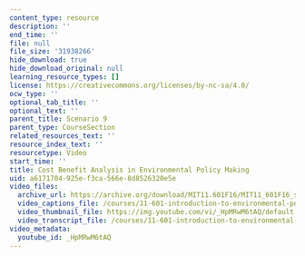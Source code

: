 ```yaml
---
content_type: resource
description: ''
end_time: ''
file: null
file_size: '31938266'
hide_download: true
hide_download_original: null
learning_resource_types: []
license: https://creativecommons.org/licenses/by-nc-sa/4.0/
ocw_type: ''
optional_tab_title: ''
optional_text: ''
parent_title: Scenario 9
parent_type: CourseSection
related_resources_text: ''
resource_index_text: ''
resourcetype: Video
start_time: ''
title: Cost Benefit Analysis in Environmental Policy Making
uid: a6171704-925e-f3ca-566e-8d8526320e5e
video_files:
  archive_url: https://archive.org/download/MIT11.601F16/MIT11_601F16_s09_Class_Discussion_300k.mp4
  video_captions_file: /courses/11-601-introduction-to-environmental-policy-and-planning-fall-2016/e30b60bc607d5c94869a05d3d66df663_HpMRwM6tAQ.vtt
  video_thumbnail_file: https://img.youtube.com/vi/_HpMRwM6tAQ/default.jpg
  video_transcript_file: /courses/11-601-introduction-to-environmental-policy-and-planning-fall-2016/1383209c06c2be84597b011f6cebc13b_HpMRwM6tAQ.pdf
video_metadata:
  youtube_id: _HpMRwM6tAQ
---
```

